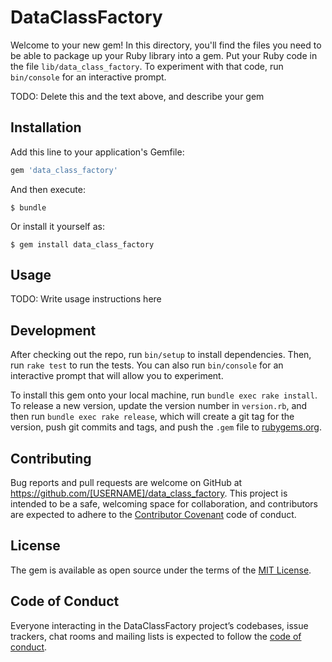# DataClassFactory

Welcome to your new gem! In this directory, you'll find the files you need to be able to package up your Ruby library into a gem. Put your Ruby code in the file `lib/data_class_factory`. To experiment with that code, run `bin/console` for an interactive prompt.

TODO: Delete this and the text above, and describe your gem

## Installation

Add this line to your application's Gemfile:

```ruby
gem 'data_class_factory'
```

And then execute:

    $ bundle

Or install it yourself as:

    $ gem install data_class_factory

## Usage

TODO: Write usage instructions here

## Development

After checking out the repo, run `bin/setup` to install dependencies. Then, run `rake test` to run the tests. You can also run `bin/console` for an interactive prompt that will allow you to experiment.

To install this gem onto your local machine, run `bundle exec rake install`. To release a new version, update the version number in `version.rb`, and then run `bundle exec rake release`, which will create a git tag for the version, push git commits and tags, and push the `.gem` file to [rubygems.org](https://rubygems.org).

## Contributing

Bug reports and pull requests are welcome on GitHub at https://github.com/[USERNAME]/data_class_factory. This project is intended to be a safe, welcoming space for collaboration, and contributors are expected to adhere to the [Contributor Covenant](http://contributor-covenant.org) code of conduct.

## License

The gem is available as open source under the terms of the [MIT License](https://opensource.org/licenses/MIT).

## Code of Conduct

Everyone interacting in the DataClassFactory project’s codebases, issue trackers, chat rooms and mailing lists is expected to follow the [code of conduct](https://github.com/[USERNAME]/data_class_factory/blob/master/CODE_OF_CONDUCT.md).
